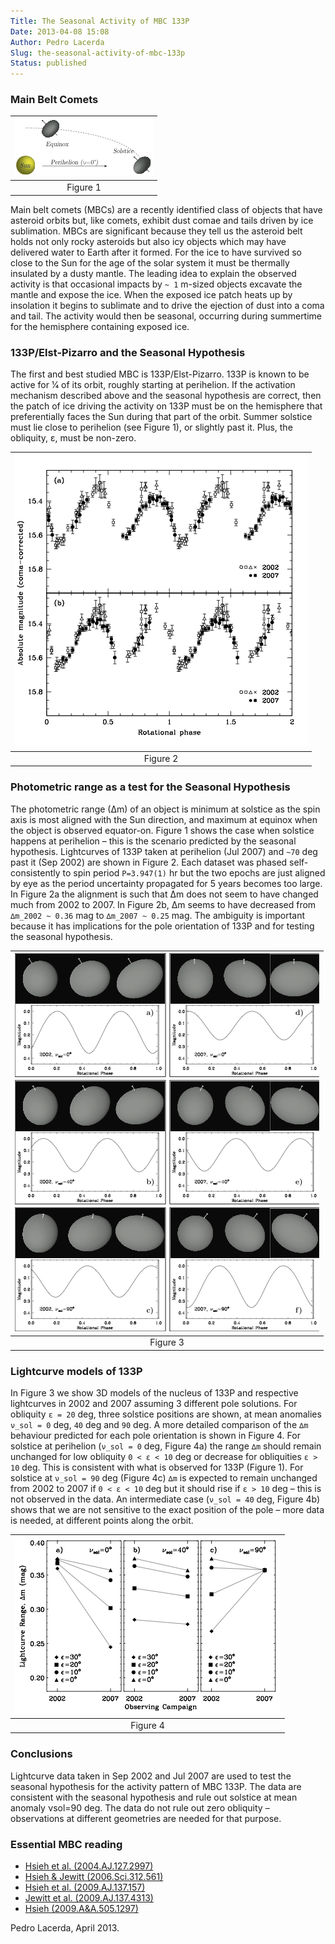 ```yaml
---
Title: The Seasonal Activity of MBC 133P
Date: 2013-04-08 15:08
Author: Pedro Lacerda
Slug: the-seasonal-activity-of-mbc-133p
Status: published
---
```


### Main Belt Comets

| ![](figs/2013/04/2f318.png) |
| :-------------------------: |
|          Figure 1           |

Main belt comets (MBCs) are a recently identified class of objects that have asteroid orbits but, like comets, exhibit dust comae and tails driven by ice sublimation. MBCs are significant because they tell us the asteroid belt holds not only rocky asteroids but also icy objects which may have delivered water to Earth after it formed. For the ice to have survived so close to the Sun for the age of the solar system it must be thermally insulated by a dusty mantle. The leading idea to explain the observed activity is that occasional impacts by `~ 1` m-sized objects excavate the mantle and expose the ice. When the exposed ice patch heats up by insolation it begins to sublimate and to drive the ejection of dust into a coma and tail. The activity would then be seasonal, occurring during summertime for the hemisphere containing exposed ice.

### 133P/Elst-Pizarro and the Seasonal Hypothesis

The first and best studied MBC is 133P/Elst-Pizarro. 133P is known to be active for 1⁄4 of its orbit, roughly starting at perihelion. If the activation mechanism described above and the seasonal hypothesis are correct, then the patch of ice driving the activity on 133P must be on the hemisphere that preferentially faces the Sun during that part of the orbit. Summer solstice must lie close to perihelion (see Figure 1), or slightly past it. Plus, the obliquity, ε, must be non-zero.

| ![](figs/2013/04/e42e4.png?w=400) |
| :-------------------------------: |
|             Figure 2              |

### Photometric range as a test for the Seasonal Hypothesis

The photometric range (∆m) of an object is minimum at solstice as the spin axis is most aligned with the Sun direction, and maximum at equinox when the object is observed equator-on. Figure 1 shows the case when solstice happens at perihelion – this is the scenario predicted by the seasonal hypothesis. Lightcurves of 133P taken at perihelion (Jul 2007) and `~70` deg past it (Sep 2002) are shown in Figure 2. Each dataset was phased self-consistently to spin period `P=3.947(1)` hr but the two epochs are just aligned by eye as the period uncertainty propagated for 5 years becomes too large. In Figure 2a the alignment is such that ∆m does not seem to have changed much from 2002 to 2007. In Figure 2b, ∆m seems to have decreased from `∆m_2002 ~ 0.36` mag to `∆m_2007 ~ 0.25` mag. The ambiguity is important because it has implications for the pole orientation of 133P and for testing the seasonal hypothesis.

| ![](figs/2013/04/eaef3.png?w=321) |
| :-------------------------------: |
|             Figure 3              |

### Lightcurve models of 133P

In Figure 3 we show 3D models of the nucleus of 133P and respective lightcurves in 2002 and 2007 assuming 3 different pole solutions. For obliquity `ε = 20` deg, three solstice positions are shown, at mean anomalies `ν_sol = 0` deg, `40` deg and `90` deg. A more detailed comparison of the `∆m` behaviour predicted for each pole orientation is shown in Figure 4. For solstice at perihelion (`ν_sol = 0` deg, Figure 4a) the range `∆m` should remain unchanged for low obliquity `0 < ε < 10` deg or decrease for obliquities `ε > 10` deg. This is consistent with what is observed for 133P (Figure 1). For solstice at `ν_sol = 90` deg (Figure 4c) `∆m` is expected to remain unchanged from 2002 to 2007 if `0 < ε < 10` deg but it should rise if `ε > 10` deg – this is not observed in the data. An intermediate case (`ν_sol = 40` deg, Figure 4b) shows that we are not sensitive to the exact position of the pole – more data is needed, at different points along the orbit.

| ![](figs/2013/04/665c3.png?w=400) |
| :-------------------------------: |
|             Figure 4              |

### Conclusions

Lightcurve data taken in Sep 2002 and Jul 2007 are used to test the seasonal hypothesis for the activity pattern of MBC 133P. The data are consistent with the seasonal hypothesis and rule out solstice at mean anomaly νsol=90 deg. The data do not rule out zero obliquity – observations at different geometries are needed for that purpose.

### Essential MBC reading

-   [Hsieh et al. (2004.AJ.127.2997)](https://ui.adsabs.harvard.edu/abs/2004AJ....127.2997H/abstract)
-   [Hsieh & Jewitt (2006.Sci.312.561)](https://ui.adsabs.harvard.edu/abs/2006Sci...312..561H/abstract)
-   [Hsieh et al. (2009.AJ.137.157)](https://ui.adsabs.harvard.edu/abs/2009AJ....137..157H/abstract)
-   [Jewitt et al. (2009.AJ.137.4313)](https://ui.adsabs.harvard.edu/abs/2009AJ....137.4313J/abstract)
-   [Hsieh (2009.A&A.505.1297)](https://ui.adsabs.harvard.edu/abs/2009A%26A...505.1297H/abstract)

Pedro Lacerda, April 2013.